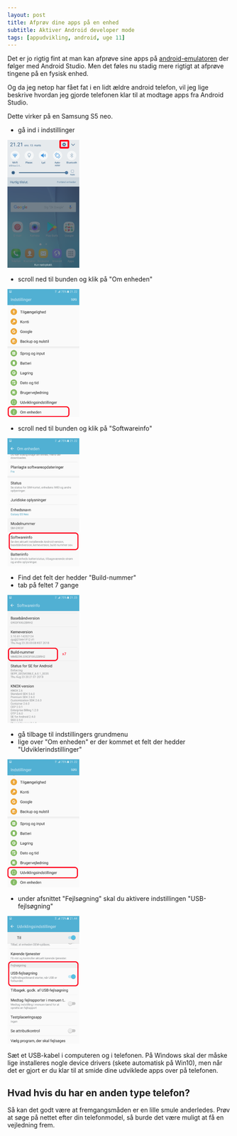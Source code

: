 ```yaml
---
layout: post
title: Afprøv dine apps på en enhed
subtitle: Aktiver Android developer mode
tags: [appudvikling, android, uge 11]
---
```


Det er jo rigtig fint at man kan afprøve sine apps på [android-emulatoren](2019-02-24-emulering) der følger med Android Studio. Men det føles nu stadig mere rigtigt at afprøve tingene på en fysisk enhed. 

Og da jeg netop har fået fat i en lidt ældre android telefon, vil jeg lige beskrive hvordan jeg gjorde telefonen klar til at modtage apps fra Android Studio.

Dette virker på en Samsung S5 neo. 
- gå ind i indstillinger

![alt text](/img/andev1.png "Indstillinger")

- scroll ned til bunden og klik på "Om enheden"

![alt text](/img/andev2.png "Om enheden")

- scroll ned til bunden og klik på "Softwareinfo"

![alt text](/img/andev3.png "Softwareinfo")

- Find det felt der hedder "Build-nummer"
- tab på feltet 7 gange

![alt text](/img/andev4.png "Build-nummer")

- gå tilbage til indstillingers grundmenu
- lige over "Om enheden" er der kommet et felt der hedder "Udviklerindstillinger"

![alt text](/img/andev5.png "Udviklerindstillinger")

- under afsnittet "Fejlsøgning" skal du aktivere indstillingen "USB-fejlsøgning"

![alt text](/img/andev6.png "USB-fejlsøgning")

Sæt et USB-kabel i computeren og i telefonen. På Windows skal der måske lige installeres nogle device drivers (skete automatisk på Win10), men når det er gjort er du klar til at smide dine udviklede apps over på telefonen. 

## Hvad hvis du har en anden type telefon?
Så kan det godt være at fremgangsmåden er en lille smule anderledes. Prøv at søge på nettet efter din telefonmodel, så burde det være muligt at få en vejledning frem.
